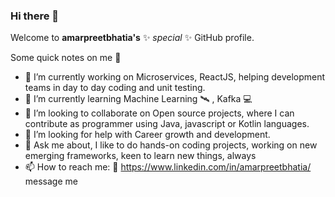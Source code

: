 ### Hi there 👋

Welcome to **amarpreetbhatia's** ✨ _special_ ✨ GitHub profile.

Some quick notes on me 💠

- 🔭 I’m currently working on Microservices, ReactJS, helping development teams in day to day coding and unit testing.
- 🌱 I’m currently learning Machine Learning 🛰️ , Kafka 💻
- 👯 I’m looking to collaborate on Open source projects, where I can contribute as programmer using Java, javascript or Kotlin languages.
- 🤔 I’m looking for help with Career growth and development.
- 💬 Ask me about, I like to do hands-on coding projects, working on new emerging frameworks, keen to learn new things, always
- 📫 How to reach me: 📲 https://www.linkedin.com/in/amarpreetbhatia/ message me

